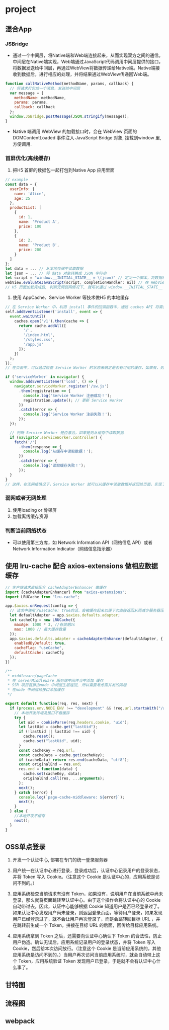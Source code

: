 # project

## 混合App

### JSBridge

- 通过一个中间层，将Native端和Web端连接起来，从而实现双方之间的通信。中间层在Native端实现，Web端通过JavaScript代码调用中间层提供的接口，将数据发送给中间层，再通过WebView将数据传递给Native端。Native端接收到数据后，进行相应的处理，并将结果通过WebView传递回Web端。

```js
function callNativeMethod(methodName, params, callback) {
  // 将请求打包成一个消息，发送给中间层
  var message = {
    methodName: methodName,
    params: params,
    callback: callback
  };
  window.JSBridge.postMessage(JSON.stringify(message));
}
```

- Native 端调用 WebView 的加载接口时，会在 WebView 页面的 DOMContentLoaded 事件注入 JavaScript Bridge 对象, 挂载到window 里, 方便调用.

### 首屏优化(离线缓存)

1. 把H5 首屏的数据包一起打包到Native App 应用里面

```js
// example
const data = {
  userInfo: {
    name: 'Alice',
    age: 25
  },
  productList: [
    {
      id: 1,
      name: 'Product A',
      price: 100
    },
    {
      id: 2,
      name: 'Product B',
      price: 200
    }
  ]
};
let data = ... // 从本地存储中读取数据
let json = ... // 将 data 对象转换成 JSON 字符串
let script = "window.__INITIAL_STATE__ = \(json)" // 定义一个脚本，将数据赋值给 window.__INITIAL_STATE__
webView.evaluateJavaScript(script, completionHandler: nil) // 在 WebView 中执行这个脚本
// H5 页面加载完成后, 判断无网弱网情况下, 就可以通过 window.__INITIAL_STATE__ 访问 Native App 中存储的数据
```

1. 使用 AppCache、Service Worker 等技术做H5 的本地缓存

```javascript
// 在 Service Worker 中，利用 install 事件的回调函数中，通过 caches API 将需要缓存的文件缓存到浏览器的缓存中.
self.addEventListener('install', event => {
  event.waitUntil(
    caches.open('v1').then(cache => {
      return cache.addAll([
        '/',
        '/index.html',
        '/styles.css',
        '/app.js'
      ]);
    })
  );
});
// 在页面中，可以通过检查 Service Worker 的状态来确定是否有可用的缓存，如果有，则从缓存中读取数据。例如：

if ('serviceWorker' in navigator) {
  window.addEventListener('load', () => {
    navigator.serviceWorker.register('/sw.js')
      .then(registration => {
        console.log('Service Worker 注册成功！');
        registration.update(); // 更新 Service Worker
      })
      .catch(error => {
        console.log('Service Worker 注册失败！');
      });
  });

  // 判断 Service Worker 是否激活，如果是则从缓存中读取数据
  if (navigator.serviceWorker.controller) {
    fetch('/')
      .then(response => {
        console.log('从缓存中读取数据！');
      })
      .catch(error => {
        console.log('读取缓存失败！');
      });
  }
}
// 这样，在无网络情况下，Service Worker 就可以从缓存中读取数据并返回给页面，实现了缓存首屏的需求。
```

### 弱网或者无网处理

1. 使用loading or 骨架屏
2. 加载离线缓存资源

### 判断当前网络状态

- 可以使用第三方库，如 Network Information API（网络信息 API）或者 Network Information Indicator（网络信息指示器）

## 使用 lru-cache 配合 axios-extensions 做相应数据缓存

```js
// 客户端请求直接配合 cacheAdapterEnhancer 做缓存
import {cacheAdapterEnhancer} from "axios-extensions";
import LRUCache from "lru-cache";

app.$axios.onRequest(config => {
  // 请求中使用了useCache: true的话，会被缓存起来以便下次直接返回从而减少服务器压力
  let defaultAdapter = app.$axios.defaults.adapter;
  let cacheCfg = new LRUCache({
    maxAge: 1000 * 3, //有效期3s
    max: 1000 // 最大缓存数量
  });
  app.$axios.defaults.adapter = cacheAdapterEnhancer(defaultAdapter, {
    enabledByDefault: true,
    cacheFlag: "useCache",
    defaultCache: cacheCfg
  });
})
```

```js
/**
 * middleware/pageCache
 * 在 serverMiddleware 服务端中间件当中添加 缓存
 * SSR 项目首屏由node 中间层生层返回, 所以需要考虑高并发的问题
 * 在node 中间层给接口添加缓存
 */

export default function(req, res, next) {
  if (process.env.NODE_ENV !== "development" && !req.url.startsWith("/api")) {
    // 本地开发环境及接口不做缓存
    try {
      let uid = cookieParse(req.headers.cookie, "uid");
      let lastUid = cache.get("lastUid");
      if (!lastUid || lastUid !== uid) {
        cache.reset();
        cache.set("lastUid", uid);
      }
      const cacheKey = req.url;
      const cacheData = cache.get(cacheKey);
      if (cacheData) return res.end(cacheData, "utf8");
      const originalEnd = res.end;
      res.end = function(data) {
        cache.set(cacheKey, data);
        originalEnd.call(res, ...arguments);
      };
      next();
    } catch (error) {
      console.log(`page-cache-middleware: ${error}`);
      next();
    }
  } else {
    //本地开发不缓存
    next();
  }
}
```

## OSS单点登录

1. 开发一个认证中心, 部署在专门的统一登录服务器

2. 用户统一在认证中心进行登录，登录成功后，认证中心记录用户的登录状态，并将 Token 写入 Cookie。（注意这个 Cookie 是认证中心的，应用系统是访问不到的。）

3. 应用系统检查当前请求有没有 Token，如果没有，说明用户在当前系统中尚未登录，那么就将页面跳转至认证中心。由于这个操作会将认证中心的 Cookie 自动带过去，因此，认证中心能够根据 Cookie 知道用户是否已经登录过了。如果认证中心发现用户尚未登录，则返回登录页面，等待用户登录，如果发现用户已经登录过了，就不会让用户再次登录了，而是会跳转回目标 URL ，并在跳转前生成一个 Token，拼接在目标 URL 的后面，回传给目标应用系统。

4. 应用系统拿到 Token 之后，还需要向认证中心确认下 Token 的合法性，防止用户伪造。确认无误后，应用系统记录用户的登录状态，并将 Token 写入 Cookie，然后给本次访问放行。（注意这个 Cookie 是当前应用系统的，其他应用系统是访问不到的。）当用户再次访问当前应用系统时，就会自动带上这个 Token，应用系统验证 Token 发现用户已登录，于是就不会有认证中心什么事了。

## 甘特图

## 流程图

## webpack

